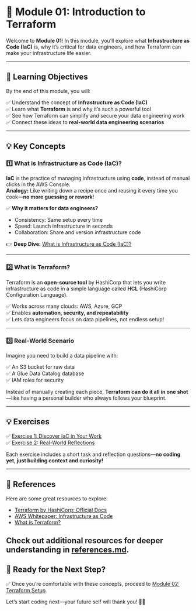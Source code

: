 # 🌱 Module 01: Introduction to Terraform

Welcome to **Module 01**! In this module, you’ll explore what **Infrastructure as Code (IaC)** is, why it’s critical for data engineers, and how Terraform can make your infrastructure life easier.

---

## 📖 Learning Objectives

By the end of this module, you will:

✅ Understand the concept of **Infrastructure as Code (IaC)**  
✅ Learn what **Terraform** is and why it’s such a powerful tool  
✅ See how Terraform can simplify and secure your data engineering work  
✅ Connect these ideas to **real-world data engineering scenarios**

---

## 💡 Key Concepts

### 1️⃣ What is Infrastructure as Code (IaC)?

**IaC** is the practice of managing infrastructure using **code**, instead of manual clicks in the AWS Console.  
**Analogy:** Like writing down a recipe once and reusing it every time you cook—**no more guessing or rework**!

✅ **Why it matters for data engineers?**  
- Consistency: Same setup every time  
- Speed: Launch infrastructure in seconds  
- Collaboration: Share and version infrastructure code

👉 **Deep Dive:** [What is Infrastructure as Code (IaC)?](iac-overview.md)

---

### 2️⃣ What is Terraform?

Terraform is an **open-source tool** by HashiCorp that lets you write infrastructure as code in a simple language called **HCL** (HashiCorp Configuration Language).

✅ Works across many clouds: AWS, Azure, GCP  
✅ Enables **automation, security, and repeatability**  
✅ Lets data engineers focus on data pipelines, not endless setup!

---

### 3️⃣ Real-World Scenario

Imagine you need to build a data pipeline with:

✅ An S3 bucket for raw data  
✅ A Glue Data Catalog database  
✅ IAM roles for security

Instead of manually creating each piece, **Terraform can do it all in one shot**—like having a personal builder who always follows your blueprint.

---

## 💡 Exercises

✅ [Exercise 1: Discover IaC in Your Work](exercises/exercise-1.md)  
✅ [Exercise 2: Real-World Reflections](exercises/exercise-2.md)

Each exercise includes a short task and reflection questions—**no coding yet, just building context and curiosity!**

---

## 🔗 References

Here are some great resources to explore:

- [Terraform by HashiCorp: Official Docs](https://developer.hashicorp.com/terraform/docs)  
- [AWS Whitepaper: Infrastructure as Code](https://docs.aws.amazon.com/whitepapers/latest/introduction-devops-aws/infrastructure-as-code.html)  
- [What is Terraform?](https://www.hashicorp.com/terraform)

Check out additional resources for deeper understanding in [references.md](references.md).
---

## 🎉 Ready for the Next Step?

✅ Once you’re comfortable with these concepts, proceed to [Module 02: Terraform Setup](../module-02-terraform-setup/README.md).

Let’s start coding next—your future self will thank you! 🚀✨